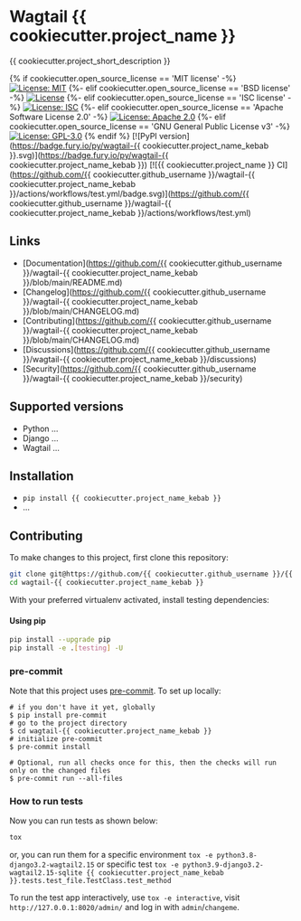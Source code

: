 # Wagtail {{ cookiecutter.project_name }}

{{ cookiecutter.project_short_description }}

{% if cookiecutter.open_source_license == 'MIT license' -%}
[![License: MIT](https://img.shields.io/badge/License-MIT-yellow.svg)](https://opensource.org/licenses/MIT)
{%- elif cookiecutter.open_source_license == 'BSD license' -%}
[![License](https://img.shields.io/badge/License-BSD_3--Clause-blue.svg)](https://opensource.org/licenses/BSD-3-Clause)
{%- elif cookiecutter.open_source_license == 'ISC license' -%}
[![License: ISC](https://img.shields.io/badge/License-ISC-blue.svg)](https://opensource.org/licenses/ISC)
{%- elif cookiecutter.open_source_license == 'Apache Software License 2.0' -%}
[![License: Apache 2.0](https://img.shields.io/badge/License-Apache_2.0-blue.svg)](https://opensource.org/licenses/Apache-2.0)
{%- elif cookiecutter.open_source_license == 'GNU General Public License v3' -%}
[![License: GPL-3.0](https://img.shields.io/badge/License-GPL--3.0-blue.svg)](https://opensource.org/licenses/GPL-3.0)
{% endif %}
[![PyPI version](https://badge.fury.io/py/wagtail-{{ cookiecutter.project_name_kebab }}.svg)](https://badge.fury.io/py/wagtail-{{ cookiecutter.project_name_kebab }})
[![{{ cookiecutter.project_name }} CI](https://github.com/{{ cookiecutter.github_username }}/wagtail-{{ cookiecutter.project_name_kebab }}/actions/workflows/test.yml/badge.svg)](https://github.com/{{ cookiecutter.github_username }}/wagtail-{{ cookiecutter.project_name_kebab }}/actions/workflows/test.yml)

## Links

- [Documentation](https://github.com/{{ cookiecutter.github_username }}/wagtail-{{ cookiecutter.project_name_kebab }}/blob/main/README.md)
- [Changelog](https://github.com/{{ cookiecutter.github_username }}/wagtail-{{ cookiecutter.project_name_kebab }}/blob/main/CHANGELOG.md)
- [Contributing](https://github.com/{{ cookiecutter.github_username }}/wagtail-{{ cookiecutter.project_name_kebab }}/blob/main/CHANGELOG.md)
- [Discussions](https://github.com/{{ cookiecutter.github_username }}/wagtail-{{ cookiecutter.project_name_kebab }}/discussions)
- [Security](https://github.com/{{ cookiecutter.github_username }}/wagtail-{{ cookiecutter.project_name_kebab }}/security)

## Supported versions

- Python ...
- Django ...
- Wagtail ...

## Installation

- `pip install {{ cookiecutter.project_name_kebab }}`
- ...


## Contributing

To make changes to this project, first clone this repository:

```sh
git clone git@https://github.com/{{ cookiecutter.github_username }}/{{ cookiecutter.project_name_kebab }}.git
cd wagtail-{{ cookiecutter.project_name_kebab }}
```

With your preferred virtualenv activated, install testing dependencies:

#### Using pip

```sh
pip install --upgrade pip
pip install -e .[testing] -U
```


### pre-commit

Note that this project uses [pre-commit](https://github.com/pre-commit/pre-commit). To set up locally:

```shell
# if you don't have it yet, globally
$ pip install pre-commit
# go to the project directory
$ cd wagtail-{{ cookiecutter.project_name_kebab }}
# initialize pre-commit
$ pre-commit install

# Optional, run all checks once for this, then the checks will run only on the changed files
$ pre-commit run --all-files
```

### How to run tests

Now you can run tests as shown below:

```sh
tox
```

or, you can run them for a specific environment `tox -e python3.8-django3.2-wagtail2.15` or specific test
`tox -e python3.9-django3.2-wagtail2.15-sqlite {{ cookiecutter.project_name_kebab }}.tests.test_file.TestClass.test_method`

To run the test app interactively, use `tox -e interactive`, visit `http://127.0.0.1:8020/admin/` and log in with `admin`/`changeme`.
